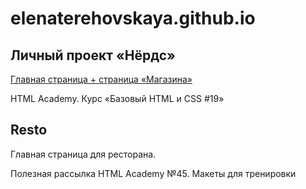 # elenaterehovskaya.github.io

<h2>Личный проект «Нёрдс»</h2>
<a href="https://elenaterehovskaya.github.io/nerds" target="_blank">Главная страница + страница «Магазина»</a>
<p>HTML Academy. Курс «Базовый HTML и CSS #19»</p>


<h2>Resto</h2>
<p>Главная страница для ресторана.</p>
<p>Полезная рассылка HTML Academy №45. Макеты для тренировки</p>
